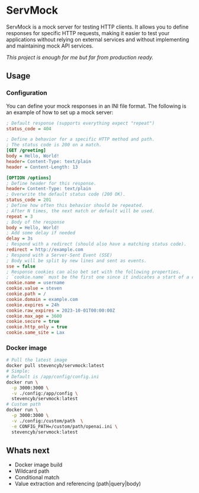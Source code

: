 # ServMock
ServMock is a mock server for testing HTTP clients. It allows you to define responses for specific HTTP requests, making it easier to test your applications without relying on external services and without implementing and maintaining mock API services.

*This project is enough for me but far from production ready.*

## Usage

### Configuration

You can define your mock responses in an INI file format. The following is an example of how to set up a mock server:

```ini
; Default response (supports everything expect "repeat")
status_code = 404

; Define a behavior for a specific HTTP method and path.
; The status code is 200 on a match.
[GET /greeting]
body = Hello, World!
header= Content-Type: text/plain
header = Content-Length: 13

[OPTION /options]
; Define header for this response.
header= Content-Type: text/plain
; Overwrite the default status code (200 OK).
status_code = 201
; Define how often this behavior should be repeated.
; After N times, the next match or default will be used.
repeat = 3
; Body of the response
body = Hello, World!
; Add some delay if needed
delay = 3s
; Respond with a redirect (should also have a matching status code).
redirect = http://example.com
; Respond with a Server-Sent Event (SSE)
; Body will be split by new lines and sent as events.
sse = false
; Response cookies can also bet set with the following properties.
; `cookie.name` must be the first one since it indicates a start of a cookie.
cookie.name = username
cookie.value = steven
cookie.path = /
cookie.domain = example.com
cookie.expires = 24h
cookie.raw_expires = 2023-10-01T00:00:00Z
cookie.max_age = 3600
cookie.secure = true
cookie.http_only = true
cookie.same_site = Lax
```

### Docker image
```bash
# Pull the latest image
docker pull stevencyb/servmock:latest
# Simple:
# Default is /app/config/config.ini
docker run \
  -p 3000:3000 \
  -v ./config:/app/config \
  stevencyb/servmock:latest 
# Custom path
docker run \
  -p 3000:3000 \
  -v ./config:/custom/path  \
  -e CONFIG_PATH=/custom/path/openai.ini \
  stevencyb/servmock:latest 
```

## Whats next
* Docker image build
* Wildcard path
* Conditional match
* Value extraction and referencing (path|query|body)

